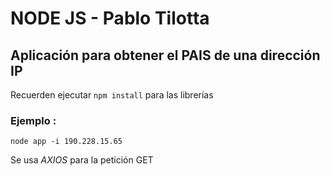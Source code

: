# NODE JS - Pablo Tilotta
## Aplicación para obtener el PAIS de una dirección IP

Recuerden ejecutar ``` npm install ``` para las librerías

### Ejemplo :

```
node app -i 190.228.15.65
```

Se usa *AXIOS* para la petición GET
